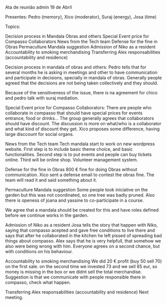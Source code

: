 Ata de reunião admin 19 de Abril

Presentes: Pedro (memory), Xico (moderator), Suraj (energy), Josa (time)

Topics:

Decision process in Mandala Obras and others
Special Event price for Compasso Collaborators
News from the Tech team
Defense for the fine in Obras
Permaculture Mandala suggestion
Admission of Niko as a resident
Accountability to smoking merchandising
Transferring Alex responsabilities (accountability and residence)

Decision process in mandala of obras and others:
Pedro tells that for several months he is asking in meetings and other to have communication and participate in decisions, specially in mandala of obras. 
Generally people agreed that the decisions are not being taken collectively and they should. 

Because of the sensitiveness of the issue, there is na agreement for chico and pedro talk with suraj mediation.

Special Event price for Compasso Collaborators:
There are people who collaborate in compasso that should have special prices for events entrance, food or drinks...
The group generally agrees that collaborators should have discount. The discussion is more on what/who is a collaborator and what kind of discount they get. Xico proposes some difference, having large disccount for social organs.  

News from the Tech team
Tech mandala start to work on new wordpress website. First step is to include basic theme choice, and basic functionalities.
Second step is to put events and people can buy tickets online. Third will be online shop.
Volunteer management system. 

Defense for the fine in Obras
800 € fine for doing Obras without communication. Xico sent a defense email to contest the obras fine. The team will read it and said something about it.

Permaculture Mandala suggestion
Some people took iniciative on the garden but this was not coordinated, so one tree was badly pruned. Also there is openess of joana and yassine to co-participate in a course.

We agree that a mandala should be created for this and have roles defined before we continue works in the garden.

Admission of Niko as a resident
Josa tells the story that happen with Niko, saying that compasso acepted and gave free conditions to live there and says that after he collaborated in the kitchen he left pissed of spreading bad things about compasso.
Alex says that he is very helpfull, that somehow we also were being wrong with him.
Everyone agrees on a second chance, but with conditions on his behaviour.


Accountability to smoking merchandising
We did 20 € profit (buy 50 sell 70) on the first sale. on the second time we invested 73 and we sell 85 eur, so money is missing in the box or we didnt sell the total merchandise.
Suggestion is that we communicate with people responsible there in compasso, check what happen. 

Transferring Alex responsabilities (accountability and residence)
Next meeting.


